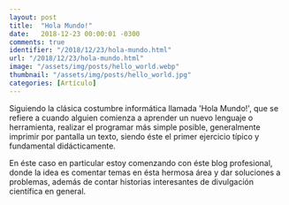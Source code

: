 ```yaml
---
layout: post
title:  "Hola Mundo!"
date:   2018-12-23 00:00:01 -0300
comments: true
identifier: "/2018/12/23/hola-mundo.html"
url: "/2018/12/23/hola-mundo.html"
image: "/assets/img/posts/hello_world.webp"
thumbnail: "/assets/img/posts/hello_world.jpg"
categories: [Artículo]
---
```


Siguiendo la clásica costumbre informática llamada 'Hola Mundo!', que se refiere a cuando alguien comienza a aprender un nuevo lenguaje o herramienta, realizar el programar más simple posible, generalmente imprimir por pantalla un texto, siendo éste el primer ejercicio típico y fundamental didácticamente.

En éste caso en particular estoy comenzando con éste blog profesional, donde la idea es comentar temas en ésta hermosa área y dar soluciones a problemas, además de contar historias interesantes de divulgación científica en general.
